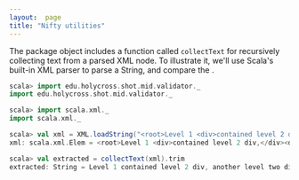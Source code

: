 ```yaml
---
layout:  page
title: "Nifty utilities"
---
```




The package object includes a function called `collectText` for recursively collecting text from a parsed XML node.  To illustrate it, we'll use Scala's built-in XML parser to parse a String, and compare the .


```scala
scala> import edu.holycross.shot.mid.validator._
import edu.holycross.shot.mid.validator._

scala> import scala.xml._
import scala.xml._

scala> val xml = XML.loadString("<root>Level 1 <div>contained level 2 div,</div><div> another level two div, <sub>which contained a third tier,</sub> and back to second level.</div></root>")
xml: scala.xml.Elem = <root>Level 1 <div>contained level 2 div,</div><div> another level two div, <sub>which contained a third tier,</sub> and back to second level.</div></root>

scala> val extracted = collectText(xml).trim
extracted: String = Level 1 contained level 2 div, another level two div, which contained a third tier, and back to second level.
```
